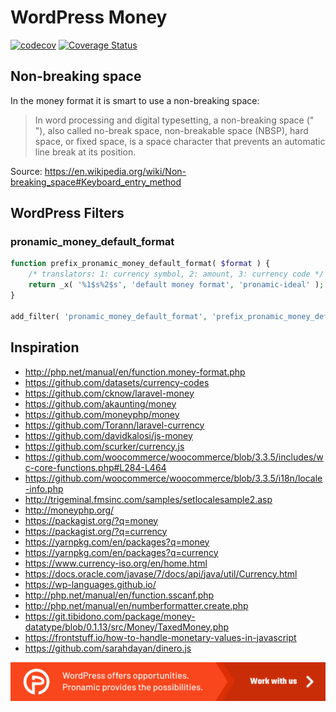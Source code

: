 # WordPress Money

[![codecov](https://codecov.io/gh/pronamic/wp-money/branch/develop/graph/badge.svg?token=IqgPWjpzKf)](https://codecov.io/gh/pronamic/wp-money)
[![Coverage Status](https://coveralls.io/repos/github/pronamic/wp-money/badge.svg?branch=develop)](https://coveralls.io/github/pronamic/wp-money?branch=develop)

## Non-breaking space

In the money format it is smart to use a non-breaking space:

> In word processing and digital typesetting, a non-breaking space (" "), also called no-break space, non-breakable space (NBSP), hard space,
> or fixed space, is a space character that prevents an automatic line break at its position.

Source: https://en.wikipedia.org/wiki/Non-breaking_space#Keyboard_entry_method

## WordPress Filters

### pronamic_money_default_format

```php
function prefix_pronamic_money_default_format( $format ) {
	/* translators: 1: currency symbol, 2: amount, 3: currency code */
	return _x( '%1$s%2$s', 'default money format', 'pronamic-ideal' );
}

add_filter( 'pronamic_money_default_format', 'prefix_pronamic_money_default_format' );
```

## Inspiration

*	http://php.net/manual/en/function.money-format.php
*	https://github.com/datasets/currency-codes
*	https://github.com/cknow/laravel-money
*	https://github.com/akaunting/money
*	https://github.com/moneyphp/money
*	https://github.com/Torann/laravel-currency
*	https://github.com/davidkalosi/js-money
*	https://github.com/scurker/currency.js
*	https://github.com/woocommerce/woocommerce/blob/3.3.5/includes/wc-core-functions.php#L284-L464
*	https://github.com/woocommerce/woocommerce/blob/3.3.5/i18n/locale-info.php
*	http://trigeminal.fmsinc.com/samples/setlocalesample2.asp
*	http://moneyphp.org/
*	https://packagist.org/?q=money
*	https://packagist.org/?q=currency
*	https://yarnpkg.com/en/packages?q=money
*	https://yarnpkg.com/en/packages?q=currency
*	https://www.currency-iso.org/en/home.html
*	https://docs.oracle.com/javase/7/docs/api/java/util/Currency.html
*	https://wp-languages.github.io/
*	http://php.net/manual/en/function.sscanf.php
*	http://php.net/manual/en/numberformatter.create.php
*	https://git.tibidono.com/package/money-datatype/blob/0.1.13/src/Money/TaxedMoney.php
*	https://frontstuff.io/how-to-handle-monetary-values-in-javascript
*	https://github.com/sarahdayan/dinero.js

[![Pronamic - Work with us](https://github.com/pronamic/brand-resources/blob/main/banners/pronamic-work-with-us-leaderboard-728x90%404x.png)](https://www.pronamic.eu/contact/)
